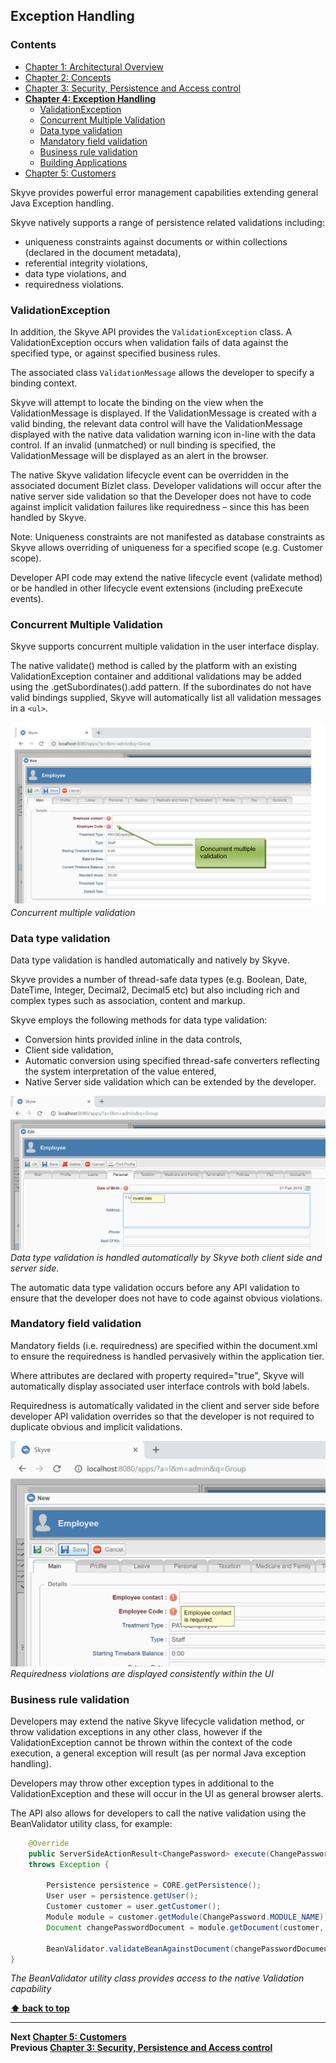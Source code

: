 ## Exception Handling

### Contents

* [Chapter 1: Architectural Overview](../README.md)
* [Chapter 2: Concepts](./../chapters/concepts.md)
* [Chapter 3: Security, Persistence and Access control](./../chapters/security-persistence-and-access-control.md)
* **[Chapter 4: Exception Handling](#exception-handling)**
  * [ValidationException](#validationexception)
  * [Concurrent Multiple Validation](#concurrent-multiple-validation)
  * [Data type validation](#data-type-validation)
  * [Mandatory field validation](#mandatory-field-validation)
  * [Business rule validation](#business-rule-validation)
  * [Building Applications](#building-applications)
* [Chapter 5: Customers](./../chapters/customers.md)

Skyve provides powerful error management capabilities extending general
Java Exception handling.

Skyve natively supports a range of persistence related validations
including:

-   uniqueness constraints against documents or within collections
    (declared in the document metadata),
-   referential integrity violations,
-   data type violations, and
-   requiredness violations.

### ValidationException

In addition, the Skyve API provides the `ValidationException` class. A
ValidationException occurs when validation fails of data against the
specified type, or against specified business rules.

The associated class `ValidationMessage` allows the developer to specify a binding context.

Skyve will attempt to locate the binding on the view when the
ValidationMessage is displayed. If the ValidationMessage is created with
a valid binding, the relevant data control will have the
ValidationMessage displayed with the native data validation warning icon
in-line with the data control. If an invalid (unmatched) or null binding
is specified, the ValidationMessage will be displayed as an alert in the
browser.

The native Skyve validation lifecycle event can be overridden in the
associated document Bizlet class. Developer validations will occur after
the native server side validation so that the Developer does not have to
code against implicit validation failures like requiredness – since this
has been handled by Skyve.

Note: Uniqueness constraints are not manifested as database constraints
as Skyve allows overriding of uniqueness for a specified scope (e.g.
Customer scope).

Developer API code may extend the native lifecycle event (validate
method) or be handled in other lifecycle event extensions (including
preExecute events).

### Concurrent Multiple Validation

Skyve supports concurrent multiple validation in the user interface
display.

The native validate() method is called by the platform with an existing
ValidationException container and additional validations may be added
using the .getSubordinates().add pattern. If the subordinates do not
have valid bindings supplied, Skyve will automatically list all
validation messages in a `<ul>`.

![Concurrent multiple validation](media/image33.png "Concurrent multiple validation")
_Concurrent multiple validation_

### Data type validation

Data type validation is handled automatically and natively by Skyve.

Skyve provides a number of thread-safe data types (e.g. Boolean, Date,
DateTime, Integer, Decimal2, Decimal5 etc) but also including rich and
complex types such as association, content and markup.

Skyve employs the following methods for data type validation:

-   Conversion hints provided inline in the data controls,
-   Client side validation,
-   Automatic conversion using specified thread-safe converters
    reflecting the system interpretation of the value entered,
-   Native Server side validation which can be extended by the
    developer.

![Data type validation](media/image34.png "Data type validation is handled automatically by Skyve both client side and server side.")
_Data type validation is handled automatically by Skyve both
client side and server side._

The automatic data type validation occurs before any API validation to
ensure that the developer does not have to code against obvious
violations.

### Mandatory field validation

Mandatory fields (i.e. requiredness) are specified within the
document.xml to ensure the requiredness is handled pervasively within
the application tier.

Where attributes are declared with property required="true", Skyve will
automatically display associated user interface controls with bold
labels.

Requiredness is automatically validated in the client and server side
before developer API validation overrides so that the developer is not
required to duplicate obvious and implicit validations.

![Requiredness violations](media/image35.png "Requiredness violations are displayed consistently within the UI")
_Requiredness violations are displayed consistently within the UI_

### Business rule validation

Developers may extend the native Skyve lifecycle validation method, or
throw validation exceptions in any other class, however if the
ValidationException cannot be thrown within the context of the code
execution, a general exception will result (as per normal Java exception
handling).

Developers may throw other exception types in additional to the
ValidationException and these will occur in the UI as general browser
alerts.

The API also allows for developers to call the native validation using
the BeanValidator utility class, for example:

```java
	@Override
	public ServerSideActionResult<ChangePassword> execute(ChangePassword bean, WebContext webContext) 
	throws Exception {
		
		Persistence persistence = CORE.getPersistence();
		User user = persistence.getUser();
		Customer customer = user.getCustomer();
		Module module = customer.getModule(ChangePassword.MODULE_NAME);
		Document changePasswordDocument = module.getDocument(customer, ChangePassword.DOCUMENT_NAME);
		
		BeanValidator.validateBeanAgainstDocument(changePasswordDocument, bean);
}
```
_The BeanValidator utility class provides access to the native
Validation capability_

**[⬆ back to top](#contents)**

---
**Next [Chapter 5: Customers](./../chapters/customers.md)**  
**Previous [Chapter 3: Security, Persistence and Access control](./../chapters/security-persistence-and-access-control.md)**
